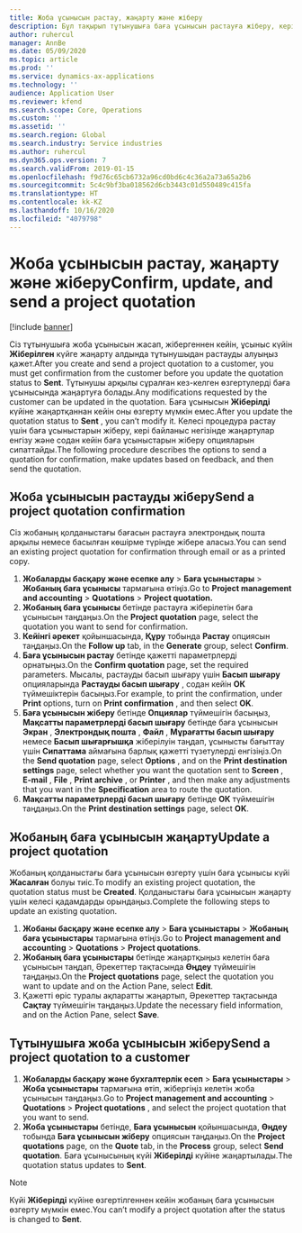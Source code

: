 ```yaml
---
title: Жоба ұсынысын растау, жаңарту және жіберу
description: Бұл тақырып тұтынушыға баға ұсынысын растауға жіберу, кері байланыс негізінде өзгерту, содан кейін баға ұсынысын қайта жіберу туралы ақпарат береді.
author: ruhercul
manager: AnnBe
ms.date: 05/09/2020
ms.topic: article
ms.prod: ''
ms.service: dynamics-ax-applications
ms.technology: ''
audience: Application User
ms.reviewer: kfend
ms.search.scope: Core, Operations
ms.custom: ''
ms.assetid: ''
ms.search.region: Global
ms.search.industry: Service industries
ms.author: ruhercul
ms.dyn365.ops.version: 7
ms.search.validFrom: 2019-01-15
ms.openlocfilehash: f9d76c65cb6732a96cd0bd6c4c36a2a73a65a2b6
ms.sourcegitcommit: 5c4c9bf3ba018562d6cb3443c01d550489c415fa
ms.translationtype: HT
ms.contentlocale: kk-KZ
ms.lasthandoff: 10/16/2020
ms.locfileid: "4079798"
---
```

# <a name="confirm-update-and-send-a-project-quotation"></a><span data-ttu-id="b1207-103">Жоба ұсынысын растау, жаңарту және жіберу</span><span class="sxs-lookup"><span data-stu-id="b1207-103">Confirm, update, and send a project quotation</span></span>

[!include [banner](../includes/banner.md)]

<span data-ttu-id="b1207-104">Сіз тұтынушыға жоба ұсынысын жасап, жібергеннен кейін, ұсыныс күйін **Жіберілген** күйге жаңарту алдында тұтынушыдан растауды алуыңыз қажет.</span><span class="sxs-lookup"><span data-stu-id="b1207-104">After you create and send a project quotation to a customer, you must get confirmation from the customer before you update the quotation status to **Sent**.</span></span> <span data-ttu-id="b1207-105">Тұтынушы арқылы сұралған кез-келген өзгертулерді баға ұсынысында жаңартуға болады.</span><span class="sxs-lookup"><span data-stu-id="b1207-105">Any modifications requested by the customer can be updated in the quotation.</span></span> <span data-ttu-id="b1207-106">Баға ұсынысын **Жіберілді** күйіне жаңартқаннан кейін оны өзгерту мүмкін емес.</span><span class="sxs-lookup"><span data-stu-id="b1207-106">After you update the quotation status to **Sent** , you can’t modify it.</span></span> <span data-ttu-id="b1207-107">Келесі процедура растау үшін баға ұсыныстарын жіберу, кері байланыс негізінде жаңартулар енгізу және содан кейін баға ұсыныстарын жіберу опцияларын сипаттайды.</span><span class="sxs-lookup"><span data-stu-id="b1207-107">The following procedure describes the options to send a quotation for confirmation, make updates based on feedback, and then send the quotation.</span></span>

## <a name="send-a-project-quotation-confirmation"></a><span data-ttu-id="b1207-108">Жоба ұсынысын растауды жіберу</span><span class="sxs-lookup"><span data-stu-id="b1207-108">Send a project quotation confirmation</span></span>  

<span data-ttu-id="b1207-109">Сіз жобаның қолданыстағы бағасын растауға электрондық пошта арқылы немесе басылған көшірме түрінде жібере аласыз.</span><span class="sxs-lookup"><span data-stu-id="b1207-109">You can send an existing project quotation for confirmation through email or as a printed copy.</span></span> 

1. <span data-ttu-id="b1207-110">**Жобаларды басқару және есепке алу** > **Баға ұсыныстары** > **Жобаның баға ұсынысы** тармағына өтіңіз.</span><span class="sxs-lookup"><span data-stu-id="b1207-110">Go to **Project management and accounting** > **Quotations** > **Project quotation.**</span></span> 
2. <span data-ttu-id="b1207-111">**Жобаның баға ұсынысы** бетінде растауға жіберілетін баға ұсынысын таңдаңыз.</span><span class="sxs-lookup"><span data-stu-id="b1207-111">On the **Project quotation** page, select the quotation you want to send for confirmation.</span></span> 
3. <span data-ttu-id="b1207-112">**Кейінгі әрекет** қойыншасында, **Құру** тобында **Растау** опциясын таңдаңыз.</span><span class="sxs-lookup"><span data-stu-id="b1207-112">On the **Follow up** tab, in the **Generate** group, select **Confirm**.</span></span> 
4. <span data-ttu-id="b1207-113">**Баға ұсынысын растау** бетінде қажетті параметрлерді орнатыңыз.</span><span class="sxs-lookup"><span data-stu-id="b1207-113">On the **Confirm quotation** page, set the required parameters.</span></span> <span data-ttu-id="b1207-114">Мысалы, растауды басып шығару үшін **Басып шығару** опцияларында **Растауды басып шығару** , содан кейін **ОК** түймешіктерін басыңыз.</span><span class="sxs-lookup"><span data-stu-id="b1207-114">For example, to print the confirmation, under **Print** options, turn on **Print confirmation** , and then select **OK**.</span></span>
5. <span data-ttu-id="b1207-115">**Баға ұсынысын жіберу** бетінде **Опциялар** түймешігін басыңыз, **Мақсатты параметрлерді басып шығару** бетінде баға ұсынысын **Экран** , **Электрондық пошта** , **Файл** , **Мұрағатты басып шығару** немесе **Басып шығарғышқа** жіберілуін таңдап, ұсынысты бағыттау үшін **Сипаттама** аймағына барлық қажетті түзетулерді енгізіңіз.</span><span class="sxs-lookup"><span data-stu-id="b1207-115">On the **Send quotation** page, select **Options** , and on the **Print destination settings** page, select whether you want the quotation sent to **Screen** , **E-mail** , **File** , **Print archive** , or **Printer** , and then make any adjustments that you want in the **Specification** area to route the quotation.</span></span>
6. <span data-ttu-id="b1207-116">**Мақсатты параметрлерді басып шығару** бетінде **ОК** түймешігін таңдаңыз.</span><span class="sxs-lookup"><span data-stu-id="b1207-116">On the **Print destination settings** page, select **OK**.</span></span>  

## <a name="update-a-project-quotation"></a><span data-ttu-id="b1207-117">Жобаның баға ұсынысын жаңарту</span><span class="sxs-lookup"><span data-stu-id="b1207-117">Update a project quotation</span></span>

<span data-ttu-id="b1207-118">Жобаның қолданыстағы баға ұсынысын өзгерту үшін баға ұсынысы күйі **Жасалған** болуы тиіс.</span><span class="sxs-lookup"><span data-stu-id="b1207-118">To modify an existing project quotation, the quotation status must be **Created**.</span></span> <span data-ttu-id="b1207-119">Қолданыстағы баға ұсынысын жаңарту үшін келесі қадамдарды орындаңыз.</span><span class="sxs-lookup"><span data-stu-id="b1207-119">Complete the following steps to update an existing quotation.</span></span> 

1. <span data-ttu-id="b1207-120">**Жобаны басқару және есепке алу** > **Баға ұсыныстары** > **Жобаның баға ұсыныстары** тармағына өтіңіз.</span><span class="sxs-lookup"><span data-stu-id="b1207-120">Go to **Project management and accounting** > **Quotations** > **Project quotations**.</span></span>
2. <span data-ttu-id="b1207-121">**Жобаның баға ұсыныстары** бетінде жаңартқыңыз келетін баға ұсынысын таңдап, Әрекеттер тақтасында **Өңдеу** түймешігін таңдаңыз.</span><span class="sxs-lookup"><span data-stu-id="b1207-121">On the **Project quotations** page, select the quotation you want to update and on the Action Pane, select **Edit**.</span></span>
3. <span data-ttu-id="b1207-122">Қажетті өріс туралы ақпаратты жаңартып, Әрекеттер тақтасында **Сақтау** түймешігін таңдаңыз.</span><span class="sxs-lookup"><span data-stu-id="b1207-122">Update the necessary field information, and on the Action Pane, select **Save**.</span></span>  

## <a name="send-a-project-quotation-to-a-customer"></a><span data-ttu-id="b1207-123">Тұтынушыға жоба ұсынысын жіберу</span><span class="sxs-lookup"><span data-stu-id="b1207-123">Send a project quotation to a customer</span></span> 

1. <span data-ttu-id="b1207-124">**Жобаларды басқару және бухгалтерлік есеп** > **Баға ұсыныстары** > **Жоба ұсыныстары** тармағына өтіп, жібергіңіз келетін жоба ұсынысын таңдаңыз.</span><span class="sxs-lookup"><span data-stu-id="b1207-124">Go to **Project management and accounting** > **Quotations** > **Project quotations** , and select the project quotation that you want to send.</span></span>
2. <span data-ttu-id="b1207-125">**Жоба ұсыныстары** бетінде, **Баға ұсынысын** қойыншасында, **Өңдеу** тобында **Баға ұсынысын жіберу** опциясын таңдаңыз.</span><span class="sxs-lookup"><span data-stu-id="b1207-125">On the **Project quotations** page, on the **Quote** tab, in the **Process** group, select **Send quotation**.</span></span> <span data-ttu-id="b1207-126">Баға ұсынысының күйі **Жіберілді** күйіне жаңартылады.</span><span class="sxs-lookup"><span data-stu-id="b1207-126">The quotation status updates to **Sent**.</span></span>

> [!NOTE]
> <span data-ttu-id="b1207-127">Күйі **Жіберілді** күйіне өзгертілгеннен кейін жобаның баға ұсынысын өзгерту мүмкін емес.</span><span class="sxs-lookup"><span data-stu-id="b1207-127">You can’t modify a project quotation after the status is changed to **Sent**.</span></span>

